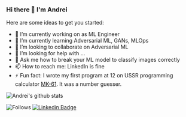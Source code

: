 ### Hi there 👋 I'm Andrei


Here are some ideas to get you started:

- 🔭 I’m currently working on as ML Engineer
- 🌱 I’m currently learning Adversarial ML, GANs, MLOps
- 👯 I’m looking to collaborate on Adversarial ML
- 🤔 I’m looking for help with ...
- 💬 Ask me how to break your ML model to classify images correctly
- 📫 How to reach me: LinkedIn is fine
- ⚡ Fun fact: I wrote my first program at 12 on USSR programming calculator [MK-61](https://en.wikipedia.org/wiki/Elektronika_MK-61). It was a number guesser.

![Andrei's github stats](https://github-readme-stats.vercel.app/api?username=lapaniku&show_icons=true&theme=radical)

![Follows](https://img.shields.io/github/followers/lapaniku?style=social)
[![Linkedin Badge](https://img.shields.io/badge/-LinkedIn-blue?style=flat-square&logo=Linkedin&logoColor=white&link=https://www.linkedin.com/in/alapanik/)](https://www.linkedin.com/in/alapanik/)
